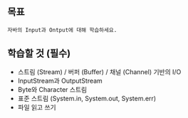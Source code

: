 ## 목표
    자바의 Input과 Ontput에 대해 학습하세요.

## 학습할 것 (필수)
- 스트림 (Stream) / 버퍼 (Buffer) / 채널 (Channel) 기반의 I/O
- InputStream과 OutputStream
- Byte와 Character 스트림
- 표준 스트림 (System.in, System.out, System.err)
- 파일 읽고 쓰기